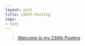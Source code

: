```yaml
---
layout: post
title: 236th Posting
tags: 
- text
---
```


> [Welcome to my 236th Posting](https://janghan-kor.tistory.com/1039)